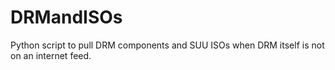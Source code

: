 # DRMandISOs
Python script to pull DRM components and SUU ISOs when DRM itself is not on an internet feed.
